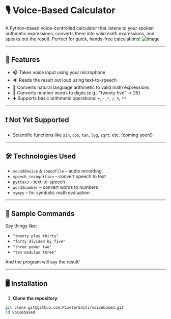 # 🎙️ Voice-Based Calculator

A Python-based voice-controlled calculator that listens to your spoken arithmetic expressions, converts them into valid math expressions, and speaks out the result. Perfect for quick, hands-free calculations!
![image](https://github.com/user-attachments/assets/81563120-e31b-4ac2-a680-b4bb85e15f24)


---

## 🚀 Features

- 🎧 Takes voice input using your microphone  
- 🔉 Reads the result out loud using text-to-speech  
- 🧠 Converts natural language arithmetic to valid math expressions  
- 🔢 Converts number words to digits (e.g., "twenty five" → 25)  
- ➕ Supports basic arithmetic operations: `+`, `-`, `*`, `/`, `%`, `**`

---

## ❗ Not Yet Supported

- Scientific functions like `sin`, `cos`, `tan`, `log`, `sqrt`, etc. (coming soon!)

---

## 🛠️ Technologies Used

- `sounddevice` & `soundfile` – audio recording  
- `speech_recognition` – convert speech to text  
- `pyttsx3` – text-to-speech  
- `word2number` – convert words to numbers  
- `sympy` – for symbolic math evaluation  

---

## 🧪 Sample Commands

Say things like:
- `"twenty plus thirty"`
- `"forty divided by five"`
- `"three power two"`
- `"ten modulus three"`

And the program will say the result!

---

## 🖥️ Installation

1. **Clone the repository**:
```bash
git clone git@github.com:Pixeler5diti/voicebased.git
cd voicebased
